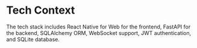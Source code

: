 # Tech Context

The tech stack includes React Native for Web for the frontend, FastAPI for the backend, SQLAlchemy ORM, WebSocket support, JWT authentication, and SQLite database.